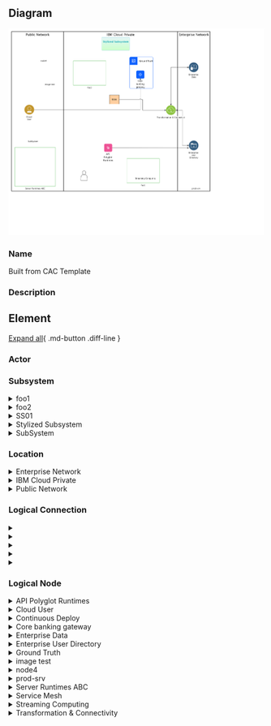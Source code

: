 
## Diagram

![Built from CAC Template](../img/aoditsystem_ryJZvbYPk8X_B18mG8_Wo.png)



### Name


Built from CAC Template


### Description



## Element

[Expand all](#){ .md-button .diff-line }


### Actor


    




### Subsystem


    

<details markdown=1>
<summary markdown="span">foo1</summary>

<table>
    <caption></caption>
    <thead>
        <tr>
            <th></th>
            <th></th>
        </tr>
    </thead>
    <tr>
        <td> <strong>Name</strong> </td>
        <td>foo1</td>
    </tr>
    <tr>
        <td> <strong>Description</strong> </td>
        <td></td>
    </tr>
</table>


</details>


    

<details markdown=1>
<summary markdown="span">foo2</summary>

<table>
    <caption></caption>
    <thead>
        <tr>
            <th></th>
            <th></th>
        </tr>
    </thead>
    <tr>
        <td> <strong>Name</strong> </td>
        <td>foo2</td>
    </tr>
    <tr>
        <td> <strong>Description</strong> </td>
        <td></td>
    </tr>
</table>


</details>


    

<details markdown=1>
<summary markdown="span">SS01</summary>

<table>
    <caption></caption>
    <thead>
        <tr>
            <th></th>
            <th></th>
        </tr>
    </thead>
    <tr>
        <td> <strong>Name</strong> </td>
        <td>SS01</td>
    </tr>
    <tr>
        <td> <strong>Description</strong> </td>
        <td>A subsystem</td>
    </tr>
</table>


</details>


    

<details markdown=1>
<summary markdown="span">Stylized Subsystem</summary>

<table>
    <caption></caption>
    <thead>
        <tr>
            <th></th>
            <th></th>
        </tr>
    </thead>
    <tr>
        <td> <strong>Name</strong> </td>
        <td>Stylized Subsystem</td>
    </tr>
    <tr>
        <td> <strong>Description</strong> </td>
        <td></td>
    </tr>
</table>


</details>


    

<details markdown=1>
<summary markdown="span">SubSystem</summary>

<table>
    <caption></caption>
    <thead>
        <tr>
            <th></th>
            <th></th>
        </tr>
    </thead>
    <tr>
        <td> <strong>Name</strong> </td>
        <td>SubSystem</td>
    </tr>
    <tr>
        <td> <strong>Description</strong> </td>
        <td></td>
    </tr>
</table>


</details>


    




### Location


    

<details markdown=1>
<summary markdown="span">Enterprise Network</summary>

<table>
    <caption></caption>
    <thead>
        <tr>
            <th></th>
            <th></th>
        </tr>
    </thead>
    <tr>
        <td> <strong>Name</strong> </td>
        <td>Enterprise Network</td>
    </tr>
    <tr>
        <td> <strong>Description</strong> </td>
        <td>The enterprise network is where the on-premises systems and users are located.</td>
    </tr>
</table>


</details>


    

<details markdown=1>
<summary markdown="span">IBM Cloud Private</summary>

<table>
    <caption></caption>
    <thead>
        <tr>
            <th></th>
            <th></th>
        </tr>
    </thead>
    <tr>
        <td> <strong>Name</strong> </td>
        <td>IBM Cloud Private</td>
    </tr>
    <tr>
        <td> <strong>Description</strong> </td>
        <td>Get the speed of public, control of private. IBM Cloud Private. Fast. Flexible. Enterprise-grade.

Build open, cloud-native apps with public services and run them anywhere — on public cloud or on your existing on-premises systems</td>
    </tr>
</table>


</details>


    

<details markdown=1>
<summary markdown="span">Public Network</summary>

<table>
    <caption></caption>
    <thead>
        <tr>
            <th></th>
            <th></th>
        </tr>
    </thead>
    <tr>
        <td> <strong>Name</strong> </td>
        <td>Public Network</td>
    </tr>
    <tr>
        <td> <strong>Description</strong> </td>
        <td>A public network is a type of network wherein anyone, namely the general public, has access and through it can connect to other networks or the Internet. This is in contrast to a private network, where restrictions and access rules are established in order to relegate access to a select few.</td>
    </tr>
</table>


</details>


    




### Logical Connection


    

<details markdown=1>
<summary markdown="span"></summary>

<table>
    <caption></caption>
    <thead>
        <tr>
            <th></th>
            <th></th>
        </tr>
    </thead>
    <tr>
        <td> <strong>Name</strong> </td>
        <td></td>
    </tr>
    <tr>
        <td> <strong>Description</strong> </td>
        <td></td>
    </tr>
</table>


</details>


    

<details markdown=1>
<summary markdown="span"></summary>

<table>
    <caption></caption>
    <thead>
        <tr>
            <th></th>
            <th></th>
        </tr>
    </thead>
    <tr>
        <td> <strong>Name</strong> </td>
        <td></td>
    </tr>
    <tr>
        <td> <strong>Description</strong> </td>
        <td></td>
    </tr>
</table>


</details>


    

<details markdown=1>
<summary markdown="span"></summary>

<table>
    <caption></caption>
    <thead>
        <tr>
            <th></th>
            <th></th>
        </tr>
    </thead>
    <tr>
        <td> <strong>Name</strong> </td>
        <td></td>
    </tr>
    <tr>
        <td> <strong>Description</strong> </td>
        <td></td>
    </tr>
</table>


</details>


    

<details markdown=1>
<summary markdown="span"></summary>

<table>
    <caption></caption>
    <thead>
        <tr>
            <th></th>
            <th></th>
        </tr>
    </thead>
    <tr>
        <td> <strong>Name</strong> </td>
        <td></td>
    </tr>
    <tr>
        <td> <strong>Description</strong> </td>
        <td></td>
    </tr>
</table>


</details>


    

<details markdown=1>
<summary markdown="span"></summary>

<table>
    <caption></caption>
    <thead>
        <tr>
            <th></th>
            <th></th>
        </tr>
    </thead>
    <tr>
        <td> <strong>Name</strong> </td>
        <td></td>
    </tr>
    <tr>
        <td> <strong>Description</strong> </td>
        <td></td>
    </tr>
</table>


</details>


    



### Logical Node


    

<details markdown=1>
<summary markdown="span">API Polyglot Runtimes</summary>

<table>
    <caption></caption>
    <thead>
        <tr>
            <th></th>
            <th></th>
        </tr>
    </thead>
    <tr>
        <td> <strong>Name</strong> </td>
        <td>API Polyglot Runtimes</td>
    </tr>
    <tr>
        <td> <strong>Description</strong> </td>
        <td>Executes APIs, microservices applications, and other services business logic in a variety of platforms such as Node.js and Java.</td>
    </tr>
    <tr>
        <td> <strong>Type</strong> </td>
        <td></td>
    </tr>
    <tr>
        <td> <strong>Primary Capability</strong> </td>
        <td>
            
        </td>
    </tr>
    <tr>
        <td> <strong>Implementation</strong> </td>
        <td>
            
                <div><a href="http://ibm.com">Buildpacks for Cloud Foundry</a></div>
            
                <div><a href="https://www.docker.com/">Docker</a></div>
            
                <div><a href="https://www.ibm.com/products/maximo">IBM Maximo</a></div>
            
        </td>
    </tr>
    <tr>
        <td> <strong>Architectural Decision</strong> </td>
        <td>
            
        </td>
    </tr>
    <tr>
        <td> <strong>Non Functional Requirement</strong> </td>
        <td>
            
                <div><a href="../../Non Functional Requirements/nonfunctionalrequirement_SJ3DD-FvJIX_B18mG8_Wo">Support microservice implementation in multiple different languages</a></div>
            
        </td>
    </tr>
    <tr>
        <td> <strong>Generic Group</strong> </td>
        <td></td>
    </tr>
    <tr>
        <td> <strong>Sub-level Diagram</strong> </td>
        <td></td>
    </tr>
    <tr>
        <td> <strong>Related Diagrams</strong> </td>
        <td>
            
                <div><a href="../../IT System View/aoditsystem_SyD-nkBRD_B18mG8_Wo">banking example</a></div>
            
                <div><a href="../../IT System View/aoditsystem_ryJZvbYPk8X_B18mG8_Wo">Built from CAC Template</a></div>
            
                <div><a href="../../IT System View/aoditsystem_ryj4PaVLd_B18mG8_Wo">banking for real</a></div>
            
        </td>
    </tr>
    <tr>
        <td> <strong>Related Elements</strong> </td>
        <td>
            
                <div>Support microservice implementation in multiple different languages</div>
                
                    
                    <li><a href="../../Prescribed Operational View/pomview_1A4wGA2HEGp_B18mG8_Wo">Linked POM</a></li>
                    
                    <li><a href="../../Prescribed Operational View/pomview_378tvn5ZB0f_B18mG8_Wo">POM view from LOM view</a></li>
                    
                    <li><a href="../../Logical Operational View/lomview_2Ir94BKErqu_B18mG8_Wo">LOM for Heatmap</a></li>
                    
                    <li><a href="../../Logical Operational View/lomview_H1PUvbtP1LX_B18mG8_Wo">LOM view</a></li>
                    
                    <li><a href="../../Logical Operational View/lomview_SkkqfI25V_B18mG8_Wo">LOM View2</a></li>
                    
                    <li><a href="../../Services View/aodservices_3pYHSLsFfzn_B18mG8_Wo">Demo1</a></li>
                    
                    <li><a href="../../IT System View/aoditsystem_BkeaLsPBMO_B18mG8_Wo">Armada Control Plane</a></li>
                    
                    <li><a href="../../IT System View/aoditsystem_SyD-nkBRD_B18mG8_Wo">banking example</a></li>
                    
                    <li><a href="../../IT System View/aoditsystem_ryJZvbYPk8X_B18mG8_Wo">Built from CAC Template</a></li>
                    
                    <li><a href="../../IT System View/aoditsystem_ryj4PaVLd_B18mG8_Wo">banking for real</a></li>
                    
                
            
            
                <div>API Polyglot Runtimes_DU</div>
                
                    
                    <li><div><a href="../../Services View/aodservices_3pYHSLsFfzn_B18mG8_Wo">Demo1</a></div></li>
                    
                
            
        </td>
    </tr>
</table>


</details>


    

<details markdown=1>
<summary markdown="span">Cloud User</summary>

<table>
    <caption></caption>
    <thead>
        <tr>
            <th></th>
            <th></th>
        </tr>
    </thead>
    <tr>
        <td> <strong>Name</strong> </td>
        <td>Cloud User</td>
    </tr>
    <tr>
        <td> <strong>Description</strong> </td>
        <td>Third-party users gain access to the provider cloud or the enterprise network through edge services.</td>
    </tr>
    <tr>
        <td> <strong>Type</strong> </td>
        <td></td>
    </tr>
    <tr>
        <td> <strong>Primary Capability</strong> </td>
        <td>
            
        </td>
    </tr>
    <tr>
        <td> <strong>Implementation</strong> </td>
        <td>
            
        </td>
    </tr>
    <tr>
        <td> <strong>Architectural Decision</strong> </td>
        <td>
            
        </td>
    </tr>
    <tr>
        <td> <strong>Non Functional Requirement</strong> </td>
        <td>
            
        </td>
    </tr>
    <tr>
        <td> <strong>Generic Group</strong> </td>
        <td></td>
    </tr>
    <tr>
        <td> <strong>Sub-level Diagram</strong> </td>
        <td></td>
    </tr>
    <tr>
        <td> <strong>Related Diagrams</strong> </td>
        <td>
            
                <div><a href="../../IT System View/aoditsystem_SyD-nkBRD_B18mG8_Wo">banking example</a></div>
            
                <div><a href="../../IT System View/aoditsystem_ryJZvbYPk8X_B18mG8_Wo">Built from CAC Template</a></div>
            
                <div><a href="../../IT System View/aoditsystem_ryj4PaVLd_B18mG8_Wo">banking for real</a></div>
            
        </td>
    </tr>
    <tr>
        <td> <strong>Related Elements</strong> </td>
        <td>
            
            
        </td>
    </tr>
</table>


</details>


    

<details markdown=1>
<summary markdown="span">Continuous Deploy</summary>

<table>
    <caption></caption>
    <thead>
        <tr>
            <th></th>
            <th></th>
        </tr>
    </thead>
    <tr>
        <td> <strong>Name</strong> </td>
        <td>Continuous Deploy</td>
    </tr>
    <tr>
        <td> <strong>Description</strong> </td>
        <td>Continuous Deploy description</td>
    </tr>
    <tr>
        <td> <strong>Type</strong> </td>
        <td></td>
    </tr>
    <tr>
        <td> <strong>Primary Capability</strong> </td>
        <td>
            
        </td>
    </tr>
    <tr>
        <td> <strong>Implementation</strong> </td>
        <td>
            
        </td>
    </tr>
    <tr>
        <td> <strong>Architectural Decision</strong> </td>
        <td>
            
        </td>
    </tr>
    <tr>
        <td> <strong>Non Functional Requirement</strong> </td>
        <td>
            
        </td>
    </tr>
    <tr>
        <td> <strong>Generic Group</strong> </td>
        <td></td>
    </tr>
    <tr>
        <td> <strong>Sub-level Diagram</strong> </td>
        <td></td>
    </tr>
    <tr>
        <td> <strong>Related Diagrams</strong> </td>
        <td>
            
                <div><a href="../../IT System View/aoditsystem_SyD-nkBRD_B18mG8_Wo">banking example</a></div>
            
                <div><a href="../../IT System View/aoditsystem_ryJZvbYPk8X_B18mG8_Wo">Built from CAC Template</a></div>
            
                <div><a href="../../IT System View/aoditsystem_ryj4PaVLd_B18mG8_Wo">banking for real</a></div>
            
        </td>
    </tr>
    <tr>
        <td> <strong>Related Elements</strong> </td>
        <td>
            
            
        </td>
    </tr>
</table>


</details>


    

<details markdown=1>
<summary markdown="span">Core banking gateway</summary>

<table>
    <caption></caption>
    <thead>
        <tr>
            <th></th>
            <th></th>
        </tr>
    </thead>
    <tr>
        <td> <strong>Name</strong> </td>
        <td>Core banking gateway</td>
    </tr>
    <tr>
        <td> <strong>Description</strong> </td>
        <td>Really bad stuff</td>
    </tr>
    <tr>
        <td> <strong>Type</strong> </td>
        <td></td>
    </tr>
    <tr>
        <td> <strong>Primary Capability</strong> </td>
        <td>
            
                <div>edge services</div>
            
        </td>
    </tr>
    <tr>
        <td> <strong>Implementation</strong> </td>
        <td>
            
        </td>
    </tr>
    <tr>
        <td> <strong>Architectural Decision</strong> </td>
        <td>
            
        </td>
    </tr>
    <tr>
        <td> <strong>Non Functional Requirement</strong> </td>
        <td>
            
        </td>
    </tr>
    <tr>
        <td> <strong>Generic Group</strong> </td>
        <td></td>
    </tr>
    <tr>
        <td> <strong>Sub-level Diagram</strong> </td>
        <td></td>
    </tr>
    <tr>
        <td> <strong>Related Diagrams</strong> </td>
        <td>
            
                <div><a href="../../IT System View/aoditsystem_SyD-nkBRD_B18mG8_Wo">banking example</a></div>
            
                <div><a href="../../IT System View/aoditsystem_ryJZvbYPk8X_B18mG8_Wo">Built from CAC Template</a></div>
            
                <div><a href="../../IT System View/aoditsystem_ryj4PaVLd_B18mG8_Wo">banking for real</a></div>
            
        </td>
    </tr>
    <tr>
        <td> <strong>Related Elements</strong> </td>
        <td>
            
            
        </td>
    </tr>
</table>


</details>


    

<details markdown=1>
<summary markdown="span">Enterprise Data</summary>

<table>
    <caption></caption>
    <thead>
        <tr>
            <th></th>
            <th></th>
        </tr>
    </thead>
    <tr>
        <td> <strong>Name</strong> </td>
        <td>Enterprise Data</td>
    </tr>
    <tr>
        <td> <strong>Description</strong> </td>
        <td>Systems of record and metadata about the data for enterprise applications.</td>
    </tr>
    <tr>
        <td> <strong>Type</strong> </td>
        <td></td>
    </tr>
    <tr>
        <td> <strong>Primary Capability</strong> </td>
        <td>
            
        </td>
    </tr>
    <tr>
        <td> <strong>Implementation</strong> </td>
        <td>
            
                <div><a href="http://ibm.com">Buildpacks for Cloud Foundry</a></div>
            
        </td>
    </tr>
    <tr>
        <td> <strong>Architectural Decision</strong> </td>
        <td>
            
        </td>
    </tr>
    <tr>
        <td> <strong>Non Functional Requirement</strong> </td>
        <td>
            
        </td>
    </tr>
    <tr>
        <td> <strong>Generic Group</strong> </td>
        <td>
                
                <div><strong>SubSystem,SubSystem</strong>[Auto-Generated]</div>
                <div>This group is derived from SubSystem named SubSystem.</div>
                
                <div><strong>Tier,tier1</strong>[User-Defined]</div>
                <div>Tier 1 stuff</div>
                
            </td>
    </tr>
    <tr>
        <td> <strong>Sub-level Diagram</strong> </td>
        <td></td>
    </tr>
    <tr>
        <td> <strong>Related Diagrams</strong> </td>
        <td>
            
                <div><a href="../../IT System View/aoditsystem_SyD-nkBRD_B18mG8_Wo">banking example</a></div>
            
                <div><a href="../../IT System View/aoditsystem_ryJZvbYPk8X_B18mG8_Wo">Built from CAC Template</a></div>
            
                <div><a href="../../IT System View/aoditsystem_3vn7zohOcyv_B18mG8_Wo">check refresh styles</a></div>
            
                <div><a href="../../IT System View/aoditsystem_ryj4PaVLd_B18mG8_Wo">banking for real</a></div>
            
        </td>
    </tr>
    <tr>
        <td> <strong>Related Elements</strong> </td>
        <td>
            
            
                <div>SYS_DU_2tjwI9TsGVZ</div>
                
            
        </td>
    </tr>
</table>


</details>


    

<details markdown=1>
<summary markdown="span">Enterprise User Directory</summary>

<table>
    <caption></caption>
    <thead>
        <tr>
            <th></th>
            <th></th>
        </tr>
    </thead>
    <tr>
        <td> <strong>Name</strong> </td>
        <td>Enterprise User Directory</td>
    </tr>
    <tr>
        <td> <strong>Description</strong> </td>
        <td>Provides storage and access to user info for authentication, authorization or profile data.</td>
    </tr>
    <tr>
        <td> <strong>Type</strong> </td>
        <td></td>
    </tr>
    <tr>
        <td> <strong>Primary Capability</strong> </td>
        <td>
            
        </td>
    </tr>
    <tr>
        <td> <strong>Implementation</strong> </td>
        <td>
            
        </td>
    </tr>
    <tr>
        <td> <strong>Architectural Decision</strong> </td>
        <td>
            
        </td>
    </tr>
    <tr>
        <td> <strong>Non Functional Requirement</strong> </td>
        <td>
            
        </td>
    </tr>
    <tr>
        <td> <strong>Generic Group</strong> </td>
        <td></td>
    </tr>
    <tr>
        <td> <strong>Sub-level Diagram</strong> </td>
        <td></td>
    </tr>
    <tr>
        <td> <strong>Related Diagrams</strong> </td>
        <td>
            
                <div><a href="../../Usage Scenario/aodusagescenario_SyKDPbYw1UQ_B18mG8_Wo">US for Runtime</a></div>
            
                <div><a href="../../Usage Scenario/aodusagescenario_1nAUCHuYago_B18mG8_Wo">US2</a></div>
            
                <div><a href="../../IT System View/aoditsystem_SyD-nkBRD_B18mG8_Wo">banking example</a></div>
            
                <div><a href="../../IT System View/aoditsystem_ryJZvbYPk8X_B18mG8_Wo">Built from CAC Template</a></div>
            
                <div><a href="../../IT System View/aoditsystem_Hy-w-KwJLX_B18mG8_Wo">Runtime View</a></div>
            
                <div><a href="../../IT System View/aoditsystem_ryj4PaVLd_B18mG8_Wo">banking for real</a></div>
            
                <div><a href="../../Prescribed Operational View/pomview_1A4wGA2HEGp_B18mG8_Wo">Linked POM</a></div>
            
        </td>
    </tr>
    <tr>
        <td> <strong>Related Elements</strong> </td>
        <td>
            
                <div>P. Node22</div>
                
                    
                    <li><a href="../../Prescribed Operational View/pomview_1A4wGA2HEGp_B18mG8_Wo">Linked POM</a></li>
                    
                
            
            
        </td>
    </tr>
</table>


</details>


    

<details markdown=1>
<summary markdown="span">Ground Truth</summary>

<table>
    <caption></caption>
    <thead>
        <tr>
            <th></th>
            <th></th>
        </tr>
    </thead>
    <tr>
        <td> <strong>Name</strong> </td>
        <td>Ground Truth</td>
    </tr>
    <tr>
        <td> <strong>Description</strong> </td>
        <td>The set of artifacts used to train the conversation API.</td>
    </tr>
    <tr>
        <td> <strong>Type</strong> </td>
        <td></td>
    </tr>
    <tr>
        <td> <strong>Primary Capability</strong> </td>
        <td>
            
        </td>
    </tr>
    <tr>
        <td> <strong>Implementation</strong> </td>
        <td>
            
                <div><a href="hthttp://twitter_collect.com">Twitter Collector</a></div>
            
        </td>
    </tr>
    <tr>
        <td> <strong>Architectural Decision</strong> </td>
        <td>
            
        </td>
    </tr>
    <tr>
        <td> <strong>Non Functional Requirement</strong> </td>
        <td>
            
        </td>
    </tr>
    <tr>
        <td> <strong>Generic Group</strong> </td>
        <td></td>
    </tr>
    <tr>
        <td> <strong>Sub-level Diagram</strong> </td>
        <td></td>
    </tr>
    <tr>
        <td> <strong>Related Diagrams</strong> </td>
        <td>
            
                <div><a href="../../IT System View/aoditsystem_SyD-nkBRD_B18mG8_Wo">banking example</a></div>
            
                <div><a href="../../IT System View/aoditsystem_ryJZvbYPk8X_B18mG8_Wo">Built from CAC Template</a></div>
            
                <div><a href="../../IT System View/aoditsystem_ryj4PaVLd_B18mG8_Wo">banking for real</a></div>
            
        </td>
    </tr>
    <tr>
        <td> <strong>Related Elements</strong> </td>
        <td>
            
            
                <div>SYS_DU_2Mzldr5137a</div>
                
            
        </td>
    </tr>
</table>


</details>


    

<details markdown=1>
<summary markdown="span">image test</summary>

<table>
    <caption></caption>
    <thead>
        <tr>
            <th></th>
            <th></th>
        </tr>
    </thead>
    <tr>
        <td> <strong>Name</strong> </td>
        <td>image test</td>
    </tr>
    <tr>
        <td> <strong>Description</strong> </td>
        <td></td>
    </tr>
    <tr>
        <td> <strong>Type</strong> </td>
        <td></td>
    </tr>
    <tr>
        <td> <strong>Primary Capability</strong> </td>
        <td>
            
        </td>
    </tr>
    <tr>
        <td> <strong>Implementation</strong> </td>
        <td>
            
        </td>
    </tr>
    <tr>
        <td> <strong>Architectural Decision</strong> </td>
        <td>
            
        </td>
    </tr>
    <tr>
        <td> <strong>Non Functional Requirement</strong> </td>
        <td>
            
        </td>
    </tr>
    <tr>
        <td> <strong>Generic Group</strong> </td>
        <td></td>
    </tr>
    <tr>
        <td> <strong>Sub-level Diagram</strong> </td>
        <td></td>
    </tr>
    <tr>
        <td> <strong>Related Diagrams</strong> </td>
        <td>
            
                <div><a href="../../IT System View/aoditsystem_SyD-nkBRD_B18mG8_Wo">banking example</a></div>
            
                <div><a href="../../IT System View/aoditsystem_ryJZvbYPk8X_B18mG8_Wo">Built from CAC Template</a></div>
            
                <div><a href="../../IT System View/aoditsystem_ryj4PaVLd_B18mG8_Wo">banking for real</a></div>
            
        </td>
    </tr>
    <tr>
        <td> <strong>Related Elements</strong> </td>
        <td>
            
            
        </td>
    </tr>
</table>


</details>


    

<details markdown=1>
<summary markdown="span">node4</summary>

<table>
    <caption></caption>
    <thead>
        <tr>
            <th></th>
            <th></th>
        </tr>
    </thead>
    <tr>
        <td> <strong>Name</strong> </td>
        <td>node4</td>
    </tr>
    <tr>
        <td> <strong>Description</strong> </td>
        <td></td>
    </tr>
    <tr>
        <td> <strong>Type</strong> </td>
        <td></td>
    </tr>
    <tr>
        <td> <strong>Primary Capability</strong> </td>
        <td>
            
        </td>
    </tr>
    <tr>
        <td> <strong>Implementation</strong> </td>
        <td>
            
        </td>
    </tr>
    <tr>
        <td> <strong>Architectural Decision</strong> </td>
        <td>
            
        </td>
    </tr>
    <tr>
        <td> <strong>Non Functional Requirement</strong> </td>
        <td>
            
        </td>
    </tr>
    <tr>
        <td> <strong>Generic Group</strong> </td>
        <td></td>
    </tr>
    <tr>
        <td> <strong>Sub-level Diagram</strong> </td>
        <td></td>
    </tr>
    <tr>
        <td> <strong>Related Diagrams</strong> </td>
        <td>
            
                <div><a href="../../IT System View/aoditsystem_SyD-nkBRD_B18mG8_Wo">banking example</a></div>
            
                <div><a href="../../IT System View/aoditsystem_ryJZvbYPk8X_B18mG8_Wo">Built from CAC Template</a></div>
            
                <div><a href="../../IT System View/aoditsystem_ryj4PaVLd_B18mG8_Wo">banking for real</a></div>
            
        </td>
    </tr>
    <tr>
        <td> <strong>Related Elements</strong> </td>
        <td>
            
            
        </td>
    </tr>
</table>


</details>


    

<details markdown=1>
<summary markdown="span">prod-srv</summary>

<table>
    <caption></caption>
    <thead>
        <tr>
            <th></th>
            <th></th>
        </tr>
    </thead>
    <tr>
        <td> <strong>Name</strong> </td>
        <td>prod-srv</td>
    </tr>
    <tr>
        <td> <strong>Description</strong> </td>
        <td></td>
    </tr>
    <tr>
        <td> <strong>Type</strong> </td>
        <td></td>
    </tr>
    <tr>
        <td> <strong>Primary Capability</strong> </td>
        <td>
            
        </td>
    </tr>
    <tr>
        <td> <strong>Implementation</strong> </td>
        <td>
            
        </td>
    </tr>
    <tr>
        <td> <strong>Architectural Decision</strong> </td>
        <td>
            
        </td>
    </tr>
    <tr>
        <td> <strong>Non Functional Requirement</strong> </td>
        <td>
            
        </td>
    </tr>
    <tr>
        <td> <strong>Generic Group</strong> </td>
        <td></td>
    </tr>
    <tr>
        <td> <strong>Sub-level Diagram</strong> </td>
        <td></td>
    </tr>
    <tr>
        <td> <strong>Related Diagrams</strong> </td>
        <td>
            
                <div><a href="../../IT System View/aoditsystem_SyD-nkBRD_B18mG8_Wo">banking example</a></div>
            
                <div><a href="../../IT System View/aoditsystem_ryJZvbYPk8X_B18mG8_Wo">Built from CAC Template</a></div>
            
                <div><a href="../../IT System View/aoditsystem_ryj4PaVLd_B18mG8_Wo">banking for real</a></div>
            
        </td>
    </tr>
    <tr>
        <td> <strong>Related Elements</strong> </td>
        <td>
            
            
        </td>
    </tr>
</table>


</details>


    

<details markdown=1>
<summary markdown="span">Server Runtimes ABC</summary>

<table>
    <caption></caption>
    <thead>
        <tr>
            <th></th>
            <th></th>
        </tr>
    </thead>
    <tr>
        <td> <strong>Name</strong> </td>
        <td>Server Runtimes ABC</td>
    </tr>
    <tr>
        <td> <strong>Description</strong> </td>
        <td>Server runtimes host blockchain native applications on a server side hosting environment. Server side applications are deployed to server runtimes and are running as chaincode applications on blockchain networks in a hosted environment.

Products:
* [Blockchain service](https://console.bluemix.net/catalog/services/blockchain/) running on Bluemix in a public, dedicated, on-premises, or hybrid deployment model.
* Running on LinuxOne cloud</td>
    </tr>
    <tr>
        <td> <strong>Type</strong> </td>
        <td></td>
    </tr>
    <tr>
        <td> <strong>Primary Capability</strong> </td>
        <td>
            
        </td>
    </tr>
    <tr>
        <td> <strong>Implementation</strong> </td>
        <td>
            
                <div><a href="">IOT Framework</a></div>
            
        </td>
    </tr>
    <tr>
        <td> <strong>Architectural Decision</strong> </td>
        <td>
            
        </td>
    </tr>
    <tr>
        <td> <strong>Non Functional Requirement</strong> </td>
        <td>
            
        </td>
    </tr>
    <tr>
        <td> <strong>Generic Group</strong> </td>
        <td></td>
    </tr>
    <tr>
        <td> <strong>Sub-level Diagram</strong> </td>
        <td></td>
    </tr>
    <tr>
        <td> <strong>Related Diagrams</strong> </td>
        <td>
            
                <div><a href="../../Usage Scenario/aodusagescenario_SyKDPbYw1UQ_B18mG8_Wo">US for Runtime</a></div>
            
                <div><a href="../../Usage Scenario/aodusagescenario_1nAUCHuYago_B18mG8_Wo">US2</a></div>
            
                <div><a href="../../IT System View/aoditsystem_SyD-nkBRD_B18mG8_Wo">banking example</a></div>
            
                <div><a href="../../IT System View/aoditsystem_ryJZvbYPk8X_B18mG8_Wo">Built from CAC Template</a></div>
            
                <div><a href="../../IT System View/aoditsystem_Hy-w-KwJLX_B18mG8_Wo">Runtime View</a></div>
            
                <div><a href="../../IT System View/aoditsystem_ryj4PaVLd_B18mG8_Wo">banking for real</a></div>
            
        </td>
    </tr>
    <tr>
        <td> <strong>Related Elements</strong> </td>
        <td>
            
            
                <div>Server Runtimes ABC_DU</div>
                
            
        </td>
    </tr>
</table>


</details>


    

<details markdown=1>
<summary markdown="span">Service Mesh</summary>

<table>
    <caption></caption>
    <thead>
        <tr>
            <th></th>
            <th></th>
        </tr>
    </thead>
    <tr>
        <td> <strong>Name</strong> </td>
        <td>Service Mesh</td>
    </tr>
    <tr>
        <td> <strong>Description</strong> </td>
        <td></td>
    </tr>
    <tr>
        <td> <strong>Type</strong> </td>
        <td></td>
    </tr>
    <tr>
        <td> <strong>Primary Capability</strong> </td>
        <td>
            
        </td>
    </tr>
    <tr>
        <td> <strong>Implementation</strong> </td>
        <td>
            
        </td>
    </tr>
    <tr>
        <td> <strong>Architectural Decision</strong> </td>
        <td>
            
        </td>
    </tr>
    <tr>
        <td> <strong>Non Functional Requirement</strong> </td>
        <td>
            
        </td>
    </tr>
    <tr>
        <td> <strong>Generic Group</strong> </td>
        <td></td>
    </tr>
    <tr>
        <td> <strong>Sub-level Diagram</strong> </td>
        <td></td>
    </tr>
    <tr>
        <td> <strong>Related Diagrams</strong> </td>
        <td>
            
                <div><a href="../../IT System View/aoditsystem_SyD-nkBRD_B18mG8_Wo">banking example</a></div>
            
                <div><a href="../../IT System View/aoditsystem_ryJZvbYPk8X_B18mG8_Wo">Built from CAC Template</a></div>
            
                <div><a href="../../IT System View/aoditsystem_ryj4PaVLd_B18mG8_Wo">banking for real</a></div>
            
        </td>
    </tr>
    <tr>
        <td> <strong>Related Elements</strong> </td>
        <td>
            
            
        </td>
    </tr>
</table>


</details>


    

<details markdown=1>
<summary markdown="span">Streaming Computing</summary>

<table>
    <caption></caption>
    <thead>
        <tr>
            <th></th>
            <th></th>
        </tr>
    </thead>
    <tr>
        <td> <strong>Name</strong> </td>
        <td>Streaming Computing</td>
    </tr>
    <tr>
        <td> <strong>Description</strong> </td>
        <td></td>
    </tr>
    <tr>
        <td> <strong>Type</strong> </td>
        <td></td>
    </tr>
    <tr>
        <td> <strong>Primary Capability</strong> </td>
        <td>
            
        </td>
    </tr>
    <tr>
        <td> <strong>Implementation</strong> </td>
        <td>
            
        </td>
    </tr>
    <tr>
        <td> <strong>Architectural Decision</strong> </td>
        <td>
            
        </td>
    </tr>
    <tr>
        <td> <strong>Non Functional Requirement</strong> </td>
        <td>
            
        </td>
    </tr>
    <tr>
        <td> <strong>Generic Group</strong> </td>
        <td></td>
    </tr>
    <tr>
        <td> <strong>Sub-level Diagram</strong> </td>
        <td></td>
    </tr>
    <tr>
        <td> <strong>Related Diagrams</strong> </td>
        <td>
            
                <div><a href="../../IT System View/aoditsystem_SyD-nkBRD_B18mG8_Wo">banking example</a></div>
            
                <div><a href="../../IT System View/aoditsystem_ryJZvbYPk8X_B18mG8_Wo">Built from CAC Template</a></div>
            
                <div><a href="../../IT System View/aoditsystem_ryj4PaVLd_B18mG8_Wo">banking for real</a></div>
            
        </td>
    </tr>
    <tr>
        <td> <strong>Related Elements</strong> </td>
        <td>
            
            
        </td>
    </tr>
</table>


</details>


    

<details markdown=1>
<summary markdown="span">Transformation & Connectivity</summary>

<table>
    <caption></caption>
    <thead>
        <tr>
            <th></th>
            <th></th>
        </tr>
    </thead>
    <tr>
        <td> <strong>Name</strong> </td>
        <td>Transformation & Connectivity</td>
    </tr>
    <tr>
        <td> <strong>Description</strong> </td>
        <td></td>
    </tr>
    <tr>
        <td> <strong>Type</strong> </td>
        <td></td>
    </tr>
    <tr>
        <td> <strong>Primary Capability</strong> </td>
        <td>
            
        </td>
    </tr>
    <tr>
        <td> <strong>Implementation</strong> </td>
        <td>
            
        </td>
    </tr>
    <tr>
        <td> <strong>Architectural Decision</strong> </td>
        <td>
            
        </td>
    </tr>
    <tr>
        <td> <strong>Non Functional Requirement</strong> </td>
        <td>
            
        </td>
    </tr>
    <tr>
        <td> <strong>Generic Group</strong> </td>
        <td></td>
    </tr>
    <tr>
        <td> <strong>Sub-level Diagram</strong> </td>
        <td></td>
    </tr>
    <tr>
        <td> <strong>Related Diagrams</strong> </td>
        <td>
            
                <div><a href="../../IT System View/aoditsystem_SyD-nkBRD_B18mG8_Wo">banking example</a></div>
            
                <div><a href="../../IT System View/aoditsystem_ryJZvbYPk8X_B18mG8_Wo">Built from CAC Template</a></div>
            
                <div><a href="../../IT System View/aoditsystem_ryj4PaVLd_B18mG8_Wo">banking for real</a></div>
            
        </td>
    </tr>
    <tr>
        <td> <strong>Related Elements</strong> </td>
        <td>
            
            
        </td>
    </tr>
</table>


</details>


    



